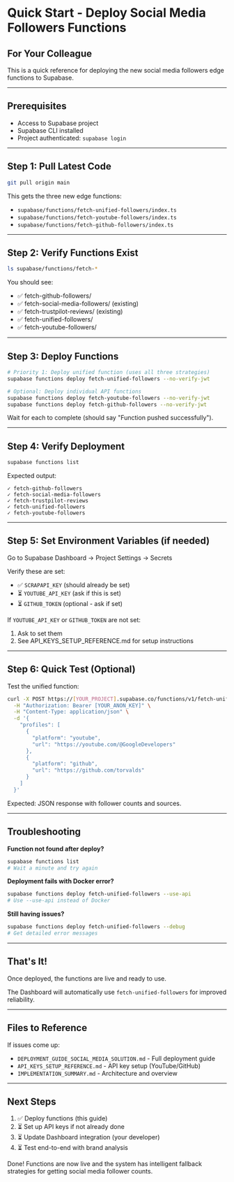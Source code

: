 # Quick Start - Deploy Social Media Followers Functions

## For Your Colleague

This is a quick reference for deploying the new social media followers edge functions to Supabase.

---

## Prerequisites

- Access to Supabase project
- Supabase CLI installed
- Project authenticated: `supabase login`

---

## Step 1: Pull Latest Code

```bash
git pull origin main
```

This gets the three new edge functions:
- `supabase/functions/fetch-unified-followers/index.ts`
- `supabase/functions/fetch-youtube-followers/index.ts`
- `supabase/functions/fetch-github-followers/index.ts`

---

## Step 2: Verify Functions Exist

```bash
ls supabase/functions/fetch-*
```

You should see:
- ✅ fetch-github-followers/
- ✅ fetch-social-media-followers/ (existing)
- ✅ fetch-trustpilot-reviews/ (existing)
- ✅ fetch-unified-followers/
- ✅ fetch-youtube-followers/

---

## Step 3: Deploy Functions

```bash
# Priority 1: Deploy unified function (uses all three strategies)
supabase functions deploy fetch-unified-followers --no-verify-jwt

# Optional: Deploy individual API functions
supabase functions deploy fetch-youtube-followers --no-verify-jwt
supabase functions deploy fetch-github-followers --no-verify-jwt
```

Wait for each to complete (should say "Function pushed successfully").

---

## Step 4: Verify Deployment

```bash
supabase functions list
```

Expected output:
```
✓ fetch-github-followers
✓ fetch-social-media-followers
✓ fetch-trustpilot-reviews
✓ fetch-unified-followers
✓ fetch-youtube-followers
```

---

## Step 5: Set Environment Variables (if needed)

Go to Supabase Dashboard → Project Settings → Secrets

Verify these are set:
- ✅ `SCRAPAPI_KEY` (should already be set)
- ⏳ `YOUTUBE_API_KEY` (ask if this is set)
- ⏳ `GITHUB_TOKEN` (optional - ask if set)

If `YOUTUBE_API_KEY` or `GITHUB_TOKEN` are not set:
1. Ask to set them
2. See API_KEYS_SETUP_REFERENCE.md for setup instructions

---

## Step 6: Quick Test (Optional)

Test the unified function:

```bash
curl -X POST https://[YOUR_PROJECT].supabase.co/functions/v1/fetch-unified-followers \
  -H "Authorization: Bearer [YOUR_ANON_KEY]" \
  -H "Content-Type: application/json" \
  -d '{
    "profiles": [
      {
        "platform": "youtube",
        "url": "https://youtube.com/@GoogleDevelopers"
      },
      {
        "platform": "github",
        "url": "https://github.com/torvalds"
      }
    ]
  }'
```

Expected: JSON response with follower counts and sources.

---

## Troubleshooting

**Function not found after deploy?**
```bash
supabase functions list
# Wait a minute and try again
```

**Deployment fails with Docker error?**
```bash
supabase functions deploy fetch-unified-followers --use-api
# Use --use-api instead of Docker
```

**Still having issues?**
```bash
supabase functions deploy fetch-unified-followers --debug
# Get detailed error messages
```

---

## That's It!

Once deployed, the functions are live and ready to use.

The Dashboard will automatically use `fetch-unified-followers` for improved reliability.

---

## Files to Reference

If issues come up:
- `DEPLOYMENT_GUIDE_SOCIAL_MEDIA_SOLUTION.md` - Full deployment guide
- `API_KEYS_SETUP_REFERENCE.md` - API key setup (YouTube/GitHub)
- `IMPLEMENTATION_SUMMARY.md` - Architecture and overview

---

## Next Steps

1. ✅ Deploy functions (this guide)
2. ⏳ Set up API keys if not already done
3. ⏳ Update Dashboard integration (your developer)
4. ⏳ Test end-to-end with brand analysis

Done! Functions are now live and the system has intelligent fallback strategies for getting social media follower counts.
